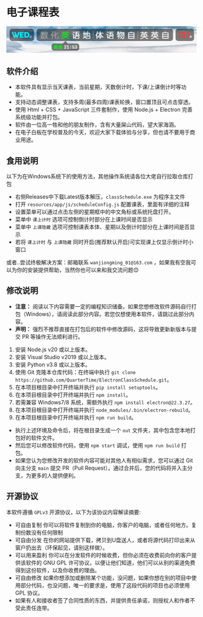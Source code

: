 # 电子课程表

![view](image/README/view.png)


## 软件介绍

- 本软件具有显示当天课表，当前星期，天数倒计时，下课/上课倒计时等功能。
- 支持动态调整课表，支持多周(最多四周)课表轮换，窗口置顶且可点击穿透。
- 使用 Html + CSS + JavaScript 三件套制作，使用 Node.js + Electron 完善系统级功能并打包。
- 软件由一位高一牲和他的朋友制作，含有大量屎山代码，望大家海涵。
- 在电子白板在学校普及的今天，欢迎大家下载体验与分享，但也请不要用于商业用途。

## 食用说明
以下为在Windows系统下的使用方法，其他操作系统请各位大佬自行拉取仓库打包

- 右侧Releases中下载Latest版本解压，`classSchedule.exe` 为程序主文件
- 打开 `resources/app/js/scheduleConfig.js` 配置课表，里面有详细的注释
- 设置菜单可以通过点击左侧的星期框中的中文角标或系统托盘打开。
- 菜单中 `课上计时` 选项可控制倒计时部分在上课时间是否显示
- 菜单中 `上课隐藏` 选项可控制课表本体、星期以及倒计时部分在上课时间是否显示
- 若将 `课上计时` 与 `上课隐藏` 同时开启(推荐默认开启)可实现课上仅显示倒计时小窗口

或者..尝试终极解决方案：邮箱联系 `wanjiongming_01@163.com` ，如果我有空我可以为你的安装提供帮助，当然你也可以来和我交流问题😊

## 修改说明
- **注意：** 阅读以下内容需要一定的编程知识储备。如果您想修改软件源码自行打包（Windows），请阅读此部分内容。若您仅想使用本软件，请跳过此部分内容。
- **声明：** 强烈不推荐直接在打包后的软件中修改源码，这将导致更新新版本与提交 PR 等操作无法顺利进行。
1. 安装 Node.js v20 或以上版本。
2. 安装 Visual Studio v2019 或以上版本。
3. 安装 Python v3.8 或以上版本。
4. 使用 Git 克隆本仓库代码：在终端中执行 `git clone https://github.com/QuarterTime/ElectronClassSchedule.git`。
5. 在本项目根目录中打开终端并执行 `pip install setuptools`。
6. 在本项目根目录中打开终端并执行 `npm install`。
7. 若需兼容 Windows7/8 系统，需额外执行 `npm install electron@22.3.27`。
8. 在本项目根目录中打开终端并执行 `node_modules/.bin/electron-rebuild`。
9. 在本项目根目录中打开终端并执行 `npm run build`。

- 执行上述环境及命令后，将在根目录生成一个 `out` 文件夹，其中包含您本地打包好的软件文件。
- 然后您可以修改软件代码，使用 `npm start` 调试，使用 `npm run build` 打包。
- 如果您认为您修改开发的软件内容可能对其他人有相似需求，您可以通过 Git 向主分支 `main` 提交 PR（Pull Request）。通过合并后，您的代码将并入主分支，为更多的人提供便利。

## 开源协议

本软件遵循 `GPLv3` 开源协议，以下为该协议内容解读摘要:

* 可自由复制 你可以将软件复制到你的电脑，你客户的电脑，或者任何地方。复制份数没有任何限制
* 可自由分发 在你的网站提供下载，拷贝到U盘送人，或者将源代码打印出来从窗户扔出去（环保起见，请别这样做）。
* 可以用来盈利 你可以在分发软件的时候收费，但你必须在收费前向你的客户提供该软件的 GNU GPL 许可协议，以便让他们知道，他们可以从别的渠道免费得到这份软件，以及你收费的理由。
* 可自由修改 如果你想添加或删除某个功能，没问题，如果你想在别的项目中使用部分代码，也没问题，唯一的要求是，使用了这段代码的项目也必须使用 GPL 协议。
* 如果有人和接收者签了合同性质的东西，并提供责任承诺，则授权人和作者不受此责任连带。
